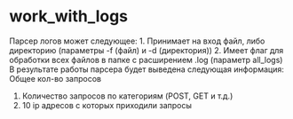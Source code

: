 # work_with_logs
Парсер логов может следующее:
    1. Принимает на вход файл, либо директорию (параметры -f (файл) и -d (директория))
    2. Имеет флаг для обработки всех файлов в папке с расширением .log (параметр all_logs)
В результате работы парсера будет выведена следующая информация:
Общее кол-во запросов
1. Количество запросов по категориям (POST, GET и т.д.)
2. 10 ip адресов с которых приходили запросы
